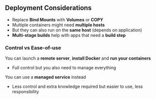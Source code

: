 ## Deployment Considerations

- Replace **Bind Mounts** with **Volumes** or **COPY**
- Multiple containers might need **multiple hosts**
- But they can also run on the **same host** (depends on application)
- **Multi-stage builds** help with apps that need a **build step**

### Control vs Ease-of-use

You can launch a **remote server**, **install Docker** and **run your containers**

- Full control but you also need to manage everything

You can use a **managed service** instead

- Less control and extra knowledge required but easier to use, less responsibility
